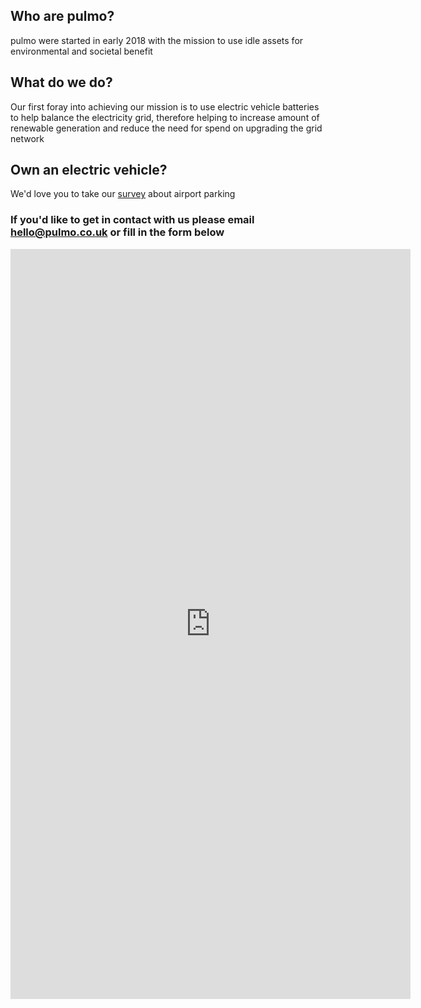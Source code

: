 ## Who are pulmo?

pulmo were started in early 2018 with the mission to use idle assets for environmental and societal benefit

## What do we do?

Our first foray into achieving our mission is to use electric vehicle batteries to help balance the electricity grid, therefore helping to increase amount of renewable generation and reduce the need for spend on upgrading the grid network

## Own an electric vehicle?

We'd love you to take our [survey](https://pulmo1.typeform.com/to/ovhms2) about airport parking

### If you'd like to get in contact with us please email <hello@pulmo.co.uk> or fill in the form below

<iframe src="https://docs.google.com/forms/d/e/1FAIpQLScePX_OFqmNSScSDFnIcbdXB1iPGlDLOsNQL1DSPOsc2Ut9bg/viewform?embedded=true" width="640" height="1200" frameborder="0" marginheight="0" marginwidth="0">Loading...</iframe>
